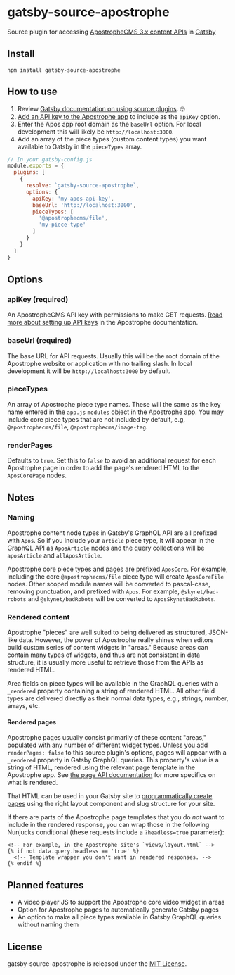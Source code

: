 # gatsby-source-apostrophe

Source plugin for accessing [ApostropheCMS 3.x content APIs](https://a3.docs.apos.dev/guide/rest-apis.html) in [Gatsby](https://www.gatsbyjs.com/docs/tutorial/)

## Install

`npm install gatsby-source-apostrophe`

## How to use

1. Review [Gatsby documentation on using source plugins](https://www.gatsbyjs.com/docs/tutorial/part-five/). 🤓
2. [Add an API key to the Apostrophe app](https://a3.docs.apos.dev/reference/api/authentication.html#api-keys) to include as the `apiKey` option.
3. Enter the Apos app root domain as the `baseUrl` option. For local development this will likely be `http://localhost:3000`.
4. Add an array of the piece types (custom content types) you want available to Gatsby in the `pieceTypes` array.

```javascript
// In your gatsby-config.js
module.exports = {
  plugins: [
    {
      resolve: `gatsby-source-apostrophe`,
      options: {
        apiKey: 'my-apos-api-key',
        baseUrl: 'http://localhost:3000',
        pieceTypes: [
          '@apostrophecms/file',
          'my-piece-type'
        ]
      }
    }
  ]
}
```

## Options

### apiKey (required)

An ApostropheCMS API key with permissions to make GET requests. [Read more about setting up API keys](https://a3.docs.apos.dev/reference/api/authentication.html#api-keys) in the Apostrophe documentation.

### baseUrl (required)

The base URL for API requests. Usually this will be the root domain of the Apostrophe website or application with no trailing slash. In local development it will be `http://localhost:3000` by default.

### pieceTypes

An array of Apostrophe piece type names. These will the same as the key name entered in the `app.js` `modules` object in the Apostrophe app. You may include core piece types that are not included by default, e.g, `@apostrophecms/file`, `@apostrophecms/image-tag`.

### renderPages

Defaults to `true`. Set this to `false` to avoid an additional request for each Apostrophe page in order to add the page's rendered HTML to the `AposCorePage` nodes.

## Notes

### Naming

Apostrophe content node types in Gatsby's GraphQL API are all prefixed with `Apos`. So if you include your `article` piece type, it will appear in the GraphQL API as `AposArticle` nodes and the query collections will be `aposArticle` and `allAposArticle`.

Apostrophe core piece types and pages are prefixed `AposCore`. For example, including the core `@apostrophecms/file` piece type will create `AposCoreFile` nodes. Other scoped module names will be converted to pascal-case, removing punctuation, and prefixed with `Apos`. For example, `@skynet/bad-robots` and `@skynet/badRobots` will be converted to `AposSkynetBadRobots`.

### Rendered content

Apostrophe "pieces" are well suited to being delivered as structured, JSON-like data. However, the power of Apostrophe really shines when editors build custom series of content widgets in "areas." Because areas can contain many types of widgets, and thus are not consistent in data structure, it is usually more useful to retrieve those from the APIs as rendered HTML.

Area fields on piece types will be available in the GraphQL queries with a `_rendered` property containing a string of rendered HTML. All other field types are delivered directly as their normal data types, e.g., strings, number, arrays, etc.

#### Rendered pages

Apostrophe pages usually consist primarily of these content "areas," populated with any number of different widget types. Unless you add `renderPages: false` to this source plugin's options, pages will appear with a `_rendered` property in Gatsby GraphQL queries. This property's value is a string of HTML, rendered using the relevant page template in the Apostrophe app. See [the page API documentation](https://a3.docs.apos.dev/reference/api/pages.html#get-url-apos-refresh-1) for more specifics on what is rendered.

That HTML can be used in your Gatsby site to [programmatically create pages](https://www.gatsbyjs.com/docs/tutorial/part-seven/) using the right layout component and slug structure for your site.

If there are parts of the Apostrophe page templates that you do *not* want to include in the rendered response, you can wrap those in the following Nunjucks conditional (these requests include a `?headless=true` parameter):

```django
<!-- For example, in the Apostrophe site's `views/layout.html` -->
{% if not data.query.headless == 'true' %}
  <!-- Template wrapper you don't want in rendered responses. -->
{% endif %}
```

## Planned features

- A video player JS to support the Apostrophe core video widget in areas
- Option for Apostrophe pages to automatically generate Gatsby pages
- An option to make all piece types available in Gatsby GraphQL queries without naming them

## License
 gatsby-source-apostrophe is released under the [MIT License](https://github.com/punkave/apostrophe/blob/master/LICENSE.md).
